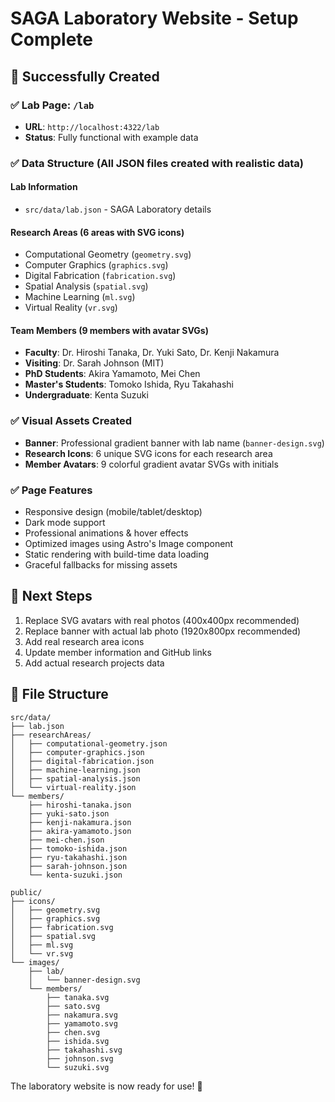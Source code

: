# SAGA Laboratory Website - Setup Complete

## 🎉 Successfully Created

### ✅ **Lab Page**: `/lab`
- **URL**: `http://localhost:4322/lab`
- **Status**: Fully functional with example data

### ✅ **Data Structure** (All JSON files created with realistic data)

#### Lab Information
- `src/data/lab.json` - SAGA Laboratory details

#### Research Areas (6 areas with SVG icons)
- Computational Geometry (`geometry.svg`)
- Computer Graphics (`graphics.svg`) 
- Digital Fabrication (`fabrication.svg`)
- Spatial Analysis (`spatial.svg`)
- Machine Learning (`ml.svg`)
- Virtual Reality (`vr.svg`)

#### Team Members (9 members with avatar SVGs)
- **Faculty**: Dr. Hiroshi Tanaka, Dr. Yuki Sato, Dr. Kenji Nakamura
- **Visiting**: Dr. Sarah Johnson (MIT)
- **PhD Students**: Akira Yamamoto, Mei Chen
- **Master's Students**: Tomoko Ishida, Ryu Takahashi  
- **Undergraduate**: Kenta Suzuki

### ✅ **Visual Assets Created**
- **Banner**: Professional gradient banner with lab name (`banner-design.svg`)
- **Research Icons**: 6 unique SVG icons for each research area
- **Member Avatars**: 9 colorful gradient avatar SVGs with initials

### ✅ **Page Features**
- Responsive design (mobile/tablet/desktop)
- Dark mode support
- Professional animations & hover effects
- Optimized images using Astro's Image component
- Static rendering with build-time data loading
- Graceful fallbacks for missing assets

## 🚀 **Next Steps**
1. Replace SVG avatars with real photos (400x400px recommended)
2. Replace banner with actual lab photo (1920x800px recommended)  
3. Add real research area icons
4. Update member information and GitHub links
5. Add actual research projects data

## 📝 **File Structure**
```
src/data/
├── lab.json
├── researchAreas/
│   ├── computational-geometry.json
│   ├── computer-graphics.json
│   ├── digital-fabrication.json
│   ├── machine-learning.json
│   ├── spatial-analysis.json
│   └── virtual-reality.json
└── members/
    ├── hiroshi-tanaka.json
    ├── yuki-sato.json
    ├── kenji-nakamura.json
    ├── akira-yamamoto.json
    ├── mei-chen.json
    ├── tomoko-ishida.json
    ├── ryu-takahashi.json
    ├── sarah-johnson.json
    └── kenta-suzuki.json

public/
├── icons/
│   ├── geometry.svg
│   ├── graphics.svg
│   ├── fabrication.svg
│   ├── spatial.svg
│   ├── ml.svg
│   └── vr.svg
└── images/
    ├── lab/
    │   └── banner-design.svg
    └── members/
        ├── tanaka.svg
        ├── sato.svg
        ├── nakamura.svg
        ├── yamamoto.svg
        ├── chen.svg
        ├── ishida.svg
        ├── takahashi.svg
        ├── johnson.svg
        └── suzuki.svg
```

The laboratory website is now ready for use! 🎊
